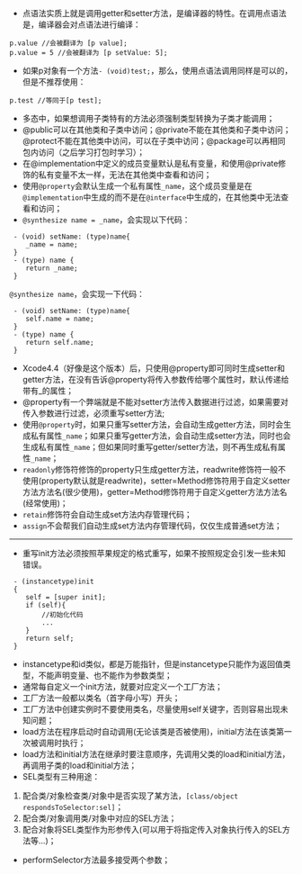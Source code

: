 - 点语法实质上就是调用getter和setter方法，是编译器的特性。在调用点语法是，编译器会对点语法进行编译：
```
p.value //会被翻译为 [p value];
p.value = 5 //会被翻译为 [p setValue: 5];
```
- 如果p对象有一个方法`- (void)test;`，那么，使用点语法调用同样是可以的，但是不推荐使用：
```
p.test //等同于[p test];
```
- 多态中，如果想调用子类特有的方法必须强制类型转换为子类才能调用；
- @public可以在其他类和子类中访问；@private不能在其他类和子类中访问；@protect不能在其他类中访问，可以在子类中访问；@package可以再相同包内访问（之后学习打包时学习）；
- 在@implementation中定义的成员变量默认是私有变量，和使用@private修饰的私有变量不太一样，无法在其他类中查看和访问；
- 使用`@property`会默认生成一个私有属性`_name`，这个成员变量是在`@implementation`中生成的而不是在`@interface`中生成的，在其他类中无法查看和访问；
- `@synthesize name = _name`，会实现以下代码：
```
 - (void) setName: (type)name{
    _name = name;    
 }
 - (type) name {
    return _name;
 }
```
`@synthesize name`，会实现一下代码：
```
 - (void) setName: (type)name{
    self.name = name;    
 }
 - (type) name {
    return self.name;
 }
```
- Xcode4.4（好像是这个版本）后，只使用@property即可同时生成setter和getter方法，在没有告诉@property将传入参数传给哪个属性时，默认传递给带有_的属性；
- @property有一个弊端就是不能对setter方法传入数据进行过滤，如果需要对传入参数进行过滤，必须重写setter方法;
- 使用`@property`时，如果只重写setter方法，会自动生成getter方法，同时会生成私有属性`_name`；如果只重写getter方法，会自动生成setter方法，同时也会生成私有属性`_name`；但如果同时重写getter/setter方法，则不再生成私有属性`_name`；
- `readonly`修饰符修饰的property只生成getter方法，readwrite修饰符一般不使用(property默认就是readwrite)，setter=Method修饰符用于自定义setter方法方法名(很少使用)，getter=Method修饰符用于自定义getter方法方法名(经常使用)；
- `retain`修饰符会自动生成set方法内存管理代码；
- `assign`不会帮我们自动生成set方法内存管理代码，仅仅生成普通set方法；
---
- 重写init方法必须按照苹果规定的格式重写，如果不按照规定会引发一些未知错误。
```
 - (instancetype)init
 {
    self = [super init];
    if (self){
        //初始化代码
        ...
    }
    return self;
 }
```
- instancetype和id类似，都是万能指针，但是instancetype只能作为返回值类型，不能声明变量、也不能作为参数类型；
- 通常每自定义一个init方法，就要对应定义一个工厂方法；
- 工厂方法一般都以类名（首字母小写）开头；
- 工厂方法中创建实例时不要使用类名，尽量使用self关键字，否则容易出现未知问题；
- load方法在程序启动时自动调用(无论该类是否被使用)，initial方法在该类第一次被调用时执行；
- load方法和initial方法在继承时要注意顺序，先调用父类的load和initial方法，再调用子类的load和initial方法；
- SEL类型有三种用途：
 1. 配合类/对象检查类/对象中是否实现了某方法，`[class/object respondsToSelector:sel]`；
 2. 配合类/对象调用类/对象中对应的SEL方法；
 3. 配合对象将SEL类型作为形参传入(可以用于将指定传入对象执行传入的SEL方法等...)；
- performSelector方法最多接受两个参数；



